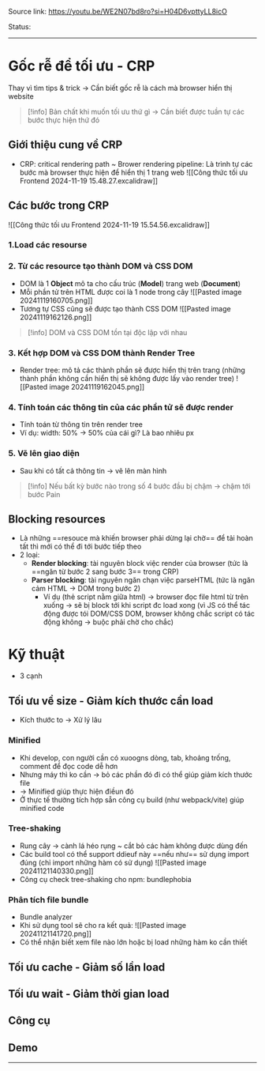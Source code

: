 Source link: https://youtu.be/WE2N07bd8ro?si=H04D6vpttyLL8icO

Status:

---

# Gốc rễ để tối ưu - CRP
Thay vì tìm tips & trick -> Cần biết gốc rễ là cách mà browser hiển thị website

> [!info] Bản chất khi muốn tối ưu thứ gì -> Cần biết được tuần tự các bước thực hiện thứ đó

## Giới thiệu cung về CRP
- CRP: critical rendering path ~ Brower rendering pipeline: Là trình tự các bước mà browser thực hiện để hiển thị 1 trang web
![[Công thức tối ưu Frontend 2024-11-19 15.48.27.excalidraw]]
## Các bước trong CRP
![[Công thức tối ưu Frontend 2024-11-19 15.54.56.excalidraw]]
### 1.Load các resourse
### 2. Từ các resource tạo thành DOM và CSS DOM
- DOM là 1 **Object** mô ta cho cấu trúc (**Model**) trang web (**Document**)
- Mỗi phần tử trên HTML được coi là 1 node trong cây
![[Pasted image 20241119160705.png]]
- Tương tự CSS cũng sẽ được tạo thành CSS DOM
![[Pasted image 20241119162126.png]]
> [!info] DOM và CSS DOM  tồn tại độc lập với nhau

### 3. Kết hợp DOM và CSS DOM thành Render Tree
- Render tree: mô tả các thành phần sẽ được hiển thị trên trang (những thành phần không cần hiển thị sẽ không được lấy vào render tree)
![[Pasted image 20241119162045.png]]
### 4. Tính toán các thông tin của các phần tử sẽ được render
- Tính toán từ thông tin trên render tree
- Ví dụ: width: 50% -> 50% của cái gì? Là bao nhiêu px
### 5. Vẽ lên giao diện
- Sau khi có tất cả thông tin -> vẽ lên màn hình

> [!info] Nếu bất kỳ bước nào trong số 4 bước đầu bị chậm -> chậm tới bước Pain

## Blocking resources
- Là những ==resouce mà khiến browser phải dừng lại chờ== để tải hoàn tất thì mới có thể đi tới bước tiếp theo
- 2 loại:
	- **Render blocking**: tài nguyên block việc render của browser (tức là ==ngăn từ bước 2 sang bước 3== trong CRP)
	- **Parser blocking**: tài nguyên ngăn chạn việc parseHTML (tức là ngăn cảm HTML -> DOM trong bước 2)
		- Ví dụ (thẻ script nằm giữa html) -> browser đọc file html từ trên xuống -> sẽ bị block tới khi script đc load xong (vì JS có thể tác động được tói DOM/CSS DOM, browser không chắc script có tác động không -> buộc phải chờ cho chắc)

# Kỹ thuật
- 3 cạnh
## Tối ưu về size - Giảm kích thước cần load
- Kích thước to -> Xử lý lâu
### Minified
- Khi develop, con người cần có xuoogns dòng, tab, khoảng trống, comment để đọc code dễ hơn
- Nhưng máy thì ko cần -> bỏ các phần đó đi có thể giúp giảm kích thước file
- -> Minified giúp thực hiện điềun đó
- Ở thực tế thường tích hợp sẵn công cụ build (như webpack/vite) giúp minified code
### Tree-shaking
 - Rung cây -> cành lá héo rụng ~ cắt bỏ các hàm không được dùng đến
 - Các build tool có thể support ddieuf này ==nếu như== sử dụng import đúng (chỉ import những hàm có sử dụng) 
![[Pasted image 20241121140330.png]]
- Công cụ check tree-shaking cho npm: bundlephobia
### Phân tích file bundle
- Bundle analyzer
- Khi sử dụng tool sẽ cho ra kết quả:
![[Pasted image 20241121141720.png]]
- Có thể nhận biết xem file nào lớn hoặc bị load những hàm ko cần thiết
## Tối ưu cache - Giảm số lần load
## Tối ưu wait - Giảm thời gian load
## Công cụ
## Demo

---